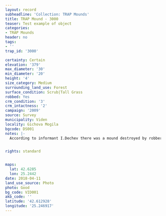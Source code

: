 ```yaml
---
layout: record
subheadline: 'Collection: TRAP Mounds'
title: TRAP Mound - 3000
teaser: Test example of object
categories:
- TRAP Mounds
header: no
tags:
- ''
trap_id: '3000'

certainty: Certain
elevation: '379'
max_diameter: '30'
min_diameter: '20'
height: '4'
size_category: Medium
surrounding_land_use: Forest
surface_condition: Scrub|Tall Grass
robbed: Yes
crm_condition: '3'
crm_intactness: '2'
campaign: '2009'
source: Survey
municipality: Viden
locality: Gichova Mogila
bgcode: DS001
notes: |-
  According to informant I.Dechev there was a mound destroyed by robbers in 1990's.


rights: standard


maps:
  lat: 42.6285
  lon: 25.2442
date: 2018-04-11
land_use_source: Photo
photo: Good
bg_code: VID001
akb_code: ''
latitude: '42.612928'
longitude: '25.246917'
---
```


